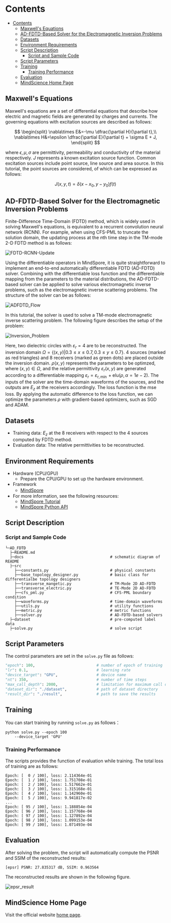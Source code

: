 # Contents

- [Contents](#contents)
    - [Maxwell's Equations](#maxwells-equations)
    - [AD-FDTD-Based Solver for the Electromagnetic Inversion Problems](#ad-fdtd-based-solver-for-the-electromagnetic-inversion-problems)
    - [Datasets](#datasets)
    - [Environment Requirements](#environment-requirements)
    - [Script Description](#script-description)
        - [Script and Sample Code](#script-and-sample-code)
    - [Script Parameters](#script-parameters)
    - [Training](#training)
        - [Training Performance](#training-performance)
    - [Evaluation](#evaluation)
    - [MindScience Home Page](#mindscience-home-page)

## Maxwell's Equations

Maxwell's equations are a set of differential equations that describe how electric and magnetic fields are generated by charges and currents. The governing equations with excitation sources are described as follows:

$$
\begin{split}
\nabla\times E&=-\mu \dfrac{\partial H}{\partial t},\\
\nabla\times H&=\epsilon \dfrac{\partial E}{\partial t} + \sigma E + J,
\end{split}
$$

where $\epsilon,\mu, \sigma$ are permittivity, permeability and conductivity of the material respectively. $J$ represents a known excitation source function. Common excitation sources include point source, line source and area source. In this tutorial, the point sources are considered, of which can be expressed as follows:

$$
J(x, y, t)=\delta(x - x_0, y-y_0)f(t)
$$

## AD-FDTD-Based Solver for the Electromagnetic Inversion Problems

Finite-Difference Time-Domain (FDTD) method, which is widely used in solving Maxwell's equations, is equivalent to a recurrent convolution neural network (RCNN). For example, when using CFS-PML to truncate the solution domain, the updating process at the $n$th time step in the TM-mode 2-D FDTD method is as follows:

![FDTD-RCNN-Update](docs/FDTD_RCNN_Update_TM_Mode.png)

Using the differentiable operators in MindSpore, it is quite straightforward to implement an end-to-end automatically differentiable FDTD (AD-FDTD) solver. Combining with the differentiable loss function and the differentiable mapping from the parameters to the material distributions, the AD-FDTD-based solver can be applied to solve various electromagnetic inverse problems, such as the electromagnetic inverse scattering problems.
The structure of the solver can be as follows:

![ADFDTD_Flow](docs/AD_FDTD_Flow.png)

In this tutorial, the solver is used to solve a TM-mode electromagnetic inverse scattering problem. The following figure describes the setup of the problem:

![Inversion_Problem](docs/inversion_problem_setup.png)

Here, two dielectric circles with $\varepsilon_r=4$ are to be reconstructed. The inversion domain $\Omega = \{(x,y)|0.3\leq x\leq 0.7, 0.3\leq y\leq 0.7\}$. 4 sources (marked as red triangles) and 8 receivers (marked as green dots) are placed outside the inversion domain. $\rho(x,y)$ represents the parameters to be optimzed, where $(x,y)\in\Omega$, and the relative permittivity $\varepsilon_r(x,y)$ are generated according to a differentiable mapping $\varepsilon_r=\varepsilon_{r,\min}+\text{elu}(\rho,\alpha=1e-2)$. The inputs of the solver are the time-domain waveforms of the sources, and the outputs are $E_z$ at the receivers accordingly. The loss function is the mse loss. By applying the automatic difference to the loss function, we can optimize the parameters $\rho$ with gradient-based optimizers, such as SGD and ADAM.

## Datasets

- Training data: $E_z$ at the 8 receivers with respect to the 4 sources computed by FDTD method.
- Evaluation data: The relative permittivities to be reconstructed.

## Environment Requirements

- Hardware (CPU/GPU)
    - Prepare the CPU/GPU to set up the hardware environment.
- Framework
    - [MindSpore](https://www.mindspore.cn/install)　　
- For more information, see the following resources:
    - [MindSpore Tutorial](https://www.mindspore.cn/tutorials/en/master/index.html)
    - [MindSpore Python API](https://www.mindspore.cn/docs/api/en/master/index.html)

## Script Description

### Script and Sample Code

```path
└─AD_FDTD
  ├─README.md
  ├─docs                                      # schematic diagram of README
  ├─src
    ├──constants.py                           # physical constants
    ├──base_topology_designer.py              # basic class for differentialbe topology designers
    ├──transverse_mangetic.py                 # TM-Mode 2D AD-FDTD
    ├──transverse_electric.py                 # TE-Mode 2D AD-FDTD
    ├──cfs_pml.py                             # CFS-PML boundary condition
    ├──waveforms.py                           # time-domain waveforms
    ├──utils.py                               # utility functions
    ├──metric.py                              # metric functions
    ├──solver.py                              # AD-FDTD-based solvers
  ├─dataset                                   # pre-computed label data
  ├─solve.py                                  # solve script
```

## Script Parameters

The control parameters are set in the `solve.py` file as follows:

```python
"epoch": 100,                           # number of epoch of training
"lr": 0.1,                              # learning rate
"device_target": "GPU",                 # device name
"nt": 350,                              # number of time steps
"max_call_depth": 2000,                 # limitation for maximum call depth
"dataset_dir": "./dataset",             # path of dataset directory
"result_dir": "./result",               # path to save the results
```

## Training

You can start training by running `solve.py` as follows：

```shell
python solve.py --epoch 100
    --device_target 'GPU'
```

### Training Performance

The scripts provides the function of evaluation while training. The total loss of training are as follows:

```log
Epoch: [  0 / 100], loss: 2.114364e-01
Epoch: [  1 / 100], loss: 1.751708e-01
Epoch: [  2 / 100], loss: 1.517662e-01
Epoch: [  3 / 100], loss: 1.315168e-01
Epoch: [  4 / 100], loss: 1.142960e-01
Epoch: [  5 / 100], loss: 9.941817e-02
...
Epoch: [ 95 / 100], loss: 1.188854e-04
Epoch: [ 96 / 100], loss: 1.157768e-04
Epoch: [ 97 / 100], loss: 1.127892e-04
Epoch: [ 98 / 100], loss: 1.099153e-04
Epoch: [ 99 / 100], loss: 1.071493e-04
```

## Evaluation

After solving the problem, the script will automatically compute the PSNR and SSIM of the reconstructed results:

```log
[epsr] PSNR: 27.835317 dB, SSIM: 0.963564
```

The reconstructed results are shown in the following figure.

![epsr_result](./docs/epsr_reconstructed.png)

## MindScience Home Page

Visit the official website [home page](https://gitee.com/mindspore/mindscience).
